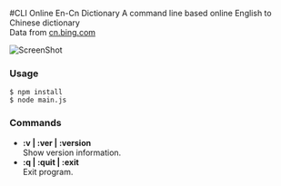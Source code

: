  #CLI Online En-Cn Dictionary
A command line based online English to Chinese dictionary  
Data from [cn.bing.com](http://cn.bing.com/)

![ScreenShot](https://raw.github.com/yjlo123/bing_dict/master/screenshot/capture.png)

### Usage
```
$ npm install
$ node main.js
```

### Commands
* **:v | :ver | :version**  
  Show version information.
* **:q | :quit | :exit**  
  Exit program.
